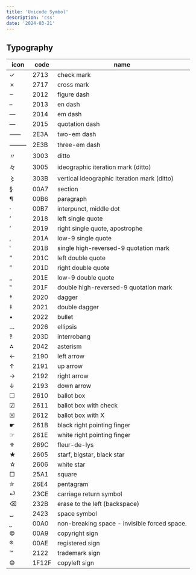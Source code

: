 ```yaml
---
title: 'Unicode Symbol'
description: 'css'
date: '2024-03-21'
---
```


## Typography

| icon | code  | name                                         |
| ---- | ----- | -------------------------------------------- |
| ✓    | 2713  | check mark                                   |
| ✗    | 2717  | cross mark                                   |
| ‒    | 2012  | figure dash                                  |
| –    | 2013  | en dash                                      |
| —    | 2014  | em dash                                      |
| ―    | 2015  | quotation dash                               |
| ⸺    | 2E3A  | two-em dash                                  |
| ⸻    | 2E3B  | three-em dash                                |
| 〃   | 3003  | ditto                                        |
| 々   | 3005  | ideographic iteration mark (ditto)           |
| 〻   | 303B  | vertical ideographic iteration mark (ditto)  |
| §    | 00A7  | section                                      |
| ¶    | 00B6  | paragraph                                    |
| ·    | 00B7  | interpunct, middle dot                       |
| ‘    | 2018  | left single quote                            |
| ’    | 2019  | right single quote, apostrophe               |
| ‚    | 201A  | low-9 single quote                           |
| ‛    | 201B  | single high-reversed-9 quotation mark        |
| “    | 201C  | left double quote                            |
| ”    | 201D  | right double quote                           |
| „    | 201E  | low-9 double quote                           |
| ‟    | 201F  | double high-reversed-9 quotation mark        |
| †    | 2020  | dagger                                       |
| ‡    | 2021  | double dagger                                |
| •    | 2022  | bullet                                       |
| …    | 2026  | ellipsis                                     |
| ‽    | 203D  | interrobang                                  |
| ⁂    | 2042  | asterism                                     |
| ←    | 2190  | left arrow                                   |
| ↑    | 2191  | up arrow                                     |
| →    | 2192  | right arrow                                  |
| ↓    | 2193  | down arrow                                   |
| ☐    | 2610  | ballot box                                   |
| ☑    | 2611  | ballot box with check                        |
| ☒    | 2612  | ballot box with X                            |
| ☛    | 261B  | black right pointing finger                  |
| ☞    | 261E  | white right pointing finger                  |
| ⚜    | 269C  | fleur-de-lys                                 |
| ★    | 2605  | starf, bigstar, black star                   |
| ☆    | 2606  | white star                                   |
| □    | 25A1  | square                                       |
| ⛤    | 26E4  | pentagram                                    |
| ⏎    | 23CE  | carriage return symbol                       |
| ⌫    | 232B  | erase to the left (backspace)                |
| ␣    | 2423  | space symbol                                 |
| ⎵    | 00A0  | non-breaking space - invisible forced space. |
| ©    | 00A9  | copyright sign                               |
| ®    | 00AE  | registered sign                              |
| ™    | 2122  | trademark sign                               |
| 🄯    | 1F12F | copyleft sign                                |
